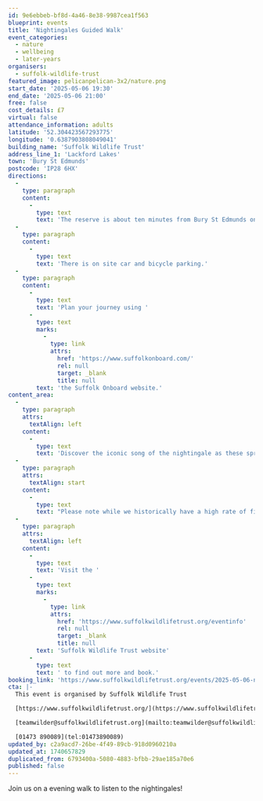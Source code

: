 ```yaml
---
id: 9e6ebbeb-bf8d-4a46-8e38-9987cea1f563
blueprint: events
title: 'Nightingales Guided Walk'
event_categories:
  - nature
  - wellbeing
  - later-years
organisers:
  - suffolk-wildlife-trust
featured_image: pelicanpelican-3x2/nature.png
start_date: '2025-05-06 19:30'
end_date: '2025-05-06 21:00'
free: false
cost_details: £7
virtual: false
attendance_information: adults
latitude: '52.304423567293775'
longitude: '0.6387903808049041'
building_name: 'Suffolk Wildlife Trust'
address_line_1: 'Lackford Lakes'
town: 'Bury St Edmunds'
postcode: 'IP28 6HX'
directions:
  -
    type: paragraph
    content:
      -
        type: text
        text: 'The reserve is about ten minutes from Bury St Edmunds on the A1101, Bury to Mildenhall Road.'
  -
    type: paragraph
    content:
      -
        type: text
        text: 'There is on site car and bicycle parking.'
  -
    type: paragraph
    content:
      -
        type: text
        text: 'Plan your journey using '
      -
        type: text
        marks:
          -
            type: link
            attrs:
              href: 'https://www.suffolkonboard.com/'
              rel: null
              target: _blank
              title: null
        text: 'the Suffolk Onboard website.'
content_area:
  -
    type: paragraph
    attrs:
      textAlign: left
    content:
      -
        type: text
        text: 'Discover the iconic song of the nightingale as these spring visitors return to Lackford Lakes.'
  -
    type: paragraph
    attrs:
      textAlign: start
    content:
      -
        type: text
        text: "Please note while we historically have a high rate of finding nightingales on these walks, as with any wildlife encounter we cannot guarantee sightings.\_If you find this event sold out, we are running other nightingale walks in this week - please check our events page for these and follow our social media for the latest updates."
  -
    type: paragraph
    attrs:
      textAlign: left
    content:
      -
        type: text
        text: 'Visit the '
      -
        type: text
        marks:
          -
            type: link
            attrs:
              href: 'https://www.suffolkwildlifetrust.org/eventinfo'
              rel: null
              target: _blank
              title: null
        text: 'Suffolk Wildlife Trust website'
      -
        type: text
        text: ' to find out more and book.'
booking_link: 'https://www.suffolkwildlifetrust.org/events/2025-05-06-nightingales-guided-walk'
cta: |-
  This event is organised by Suffolk Wildlife Trust

  [https://www.suffolkwildlifetrust.org/](https://www.suffolkwildlifetrust.org/)

  [teamwilder@suffolkwildlifetrust.org](mailto:teamwilder@suffolkwildlifetrust.org)

  [01473 890089](tel:01473890089)
updated_by: c2a9acd7-26be-4f49-89cb-918d0960210a
updated_at: 1740657829
duplicated_from: 6793400a-5080-4883-bfbb-29ae185a70e6
published: false
---
```

Join us on a evening walk to listen to the nightingales!